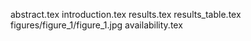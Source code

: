 abstract.tex
introduction.tex
results.tex
results_table.tex
figures/figure_1/figure_1.jpg
availability.tex
